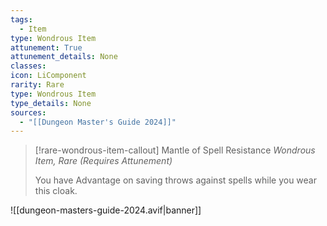 ```yaml
---
tags:
  - Item
type: Wondrous Item
attunement: True
attunement_details: None
classes:
icon: LiComponent
rarity: Rare
type: Wondrous Item
type_details: None
sources: 
  - "[[Dungeon Master's Guide 2024]]"
---
```

>[!rare-wondrous-item-callout] Mantle of Spell Resistance
>_Wondrous Item, Rare (Requires Attunement)_
>
>You have Advantage on saving throws against spells while you wear this cloak.
>


![[dungeon-masters-guide-2024.avif|banner]]